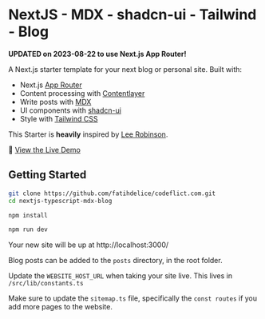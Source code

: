 # NextJS - MDX - shadcn-ui - Tailwind - Blog

**UPDATED on 2023-08-22 to use Next.js App Router!**

A Next.js starter template for your next blog or personal site. Built with:

- Next.js [App Router](https://nextjs.org/docs/app)
- Content processing with [Contentlayer](https://www.contentlayer.dev/)
- Write posts with [MDX](https://mdxjs.com/)
- UI components with [shadcn-ui](https://ui.shadcn.com/)
- Style with [Tailwind CSS](https://tailwindcss.com/)

This Starter is **heavily** inspired by [Lee Robinson](https://github.com/leerob/leerob.io).

👀 [View the Live Demo](https://nextjs-typescript-mdx-blog.vercel.app/)

## Getting Started

```bash
git clone https://github.com/fatihdelice/codeflict.com.git
cd nextjs-typescript-mdx-blog

npm install

npm run dev
```

Your new site will be up at http://localhost:3000/

Blog posts can be added to the `posts` directory, in the root folder.

Update the `WEBSITE_HOST_URL` when taking your site live. This lives in `/src/lib/constants.ts`

Make sure to update the `sitemap.ts` file, specifically the `const routes` if you add more pages to the website.
